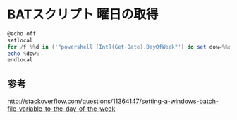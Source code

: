 ﻿# BATスクリプト 曜日の取得

```powershell
@echo off
setlocal
for /f %%d in ('"powershell [Int](Get-Date).DayOfWeek"') do set dow=%%d
echo %dow%
endlocal
```



## 参考
http://stackoverflow.com/questions/11364147/setting-a-windows-batch-file-variable-to-the-day-of-the-week
